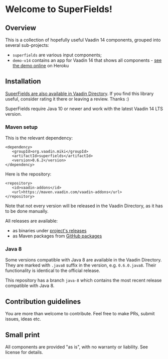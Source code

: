 # Welcome to SuperFields!

## Overview

This is a collection of hopefully useful Vaadin 14 components, grouped into several sub-projects:
* `superfields` are various input components;
* `demo-v14` contains an app for Vaadin 14 that shows all components - [see the demo online](https://superfields.herokuapp.com/) on Heroku

## Installation

[SuperFields are also available in Vaadin Directory](https://vaadin.com/directory/component/superfields). If you find this library useful, consider rating it there or leaving a review. Thanks :)

SuperFields require Java 10 or newer and work with the latest Vaadin 14 LTS version.

### Maven setup

This is the relevant dependency:
```
<dependency>
   <groupId>org.vaadin.miki</groupId>
   <artifactId>superfields</artifactId>
   <version>0.6.2</version>
</dependency>
```

Here is the repository:
```
<repository>
   <id>vaadin-addons</id>
   <url>https://maven.vaadin.com/vaadin-addons</url>
</repository>
```

Note that not every version will be released in the Vaadin Directory, as it has to be done manually.

All releases are available:
* as binaries under [project's releases](https://github.com/vaadin-miki/super-fields/releases)
* as Maven packages from [GitHub packages](https://github.com/vaadin-miki/super-fields/packages/177670)

### Java 8

Some versions compatible with Java 8 are available in the Vaadin Directory. They are marked with `.java8` suffix in the version, e.g. `0.6.0.java8`. Their functionality is identical to the official release.

This repository has a branch `java-8` which contains the most recent release compatible with Java 8. 

## Contribution guidelines

You are more than welcome to contribute. Feel free to make PRs, submit issues, ideas etc.

## Small print

All components are provided "as is", with no warranty or liability. See license for details.
